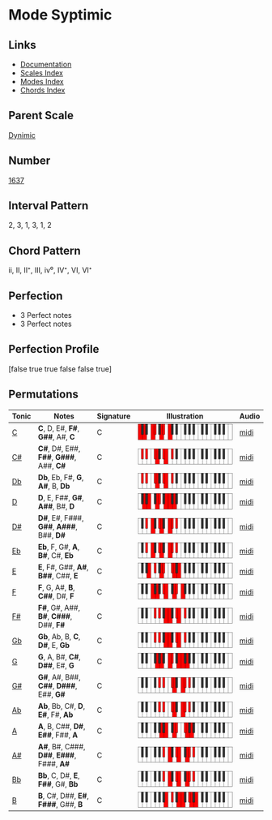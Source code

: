 # Mode Syptimic

## Links

- [Documentation](index.md)
- [Scales Index](Scales.md)
- [Modes Index](Modes.md)
- [Chords Index](Chords.md)

## Parent Scale

[Dynimic](ScaleDynimic.md)

## Number

[1637](https://ianring.com/musictheory/scales/1637)

## Interval Pattern

2, 3, 1, 3, 1, 2

## Chord Pattern

ii, II, II⁺, III, iv⁰, IV⁺, VI, VI⁺

## Perfection

- 3 Perfect notes
- 3 Perfect notes

## Perfection Profile

[false true true false false true]

## Permutations

| Tonic | Notes | Signature | Illustration | Audio |
|-------|-------|-----------|--------------|-------|
| [C](ModeCNaturalSyptimic.md) | **C**, D, E#, **F#**, **G##**, A#, **C** | C | ![CNaturalSyptimic](ModeCNaturalSyptimic.png) | [midi](https://github.com/edipermadi/music/blob/main/docs/ModeCNaturalSyptimic.mid?raw=true) |
| [C#](ModeCSharpSyptimic.md) | **C#**, D#, E##, **F##**, **G###**, A##, **C#** | C | ![CSharpSyptimic](ModeCSharpSyptimic.png) | [midi](https://github.com/edipermadi/music/blob/main/docs/ModeCSharpSyptimic.mid?raw=true) |
| [Db](ModeDFlatSyptimic.md) | **Db**, Eb, F#, **G**, **A#**, B, **Db** | C | ![DFlatSyptimic](ModeDFlatSyptimic.png) | [midi](https://github.com/edipermadi/music/blob/main/docs/ModeDFlatSyptimic.mid?raw=true) |
| [D](ModeDNaturalSyptimic.md) | **D**, E, F##, **G#**, **A##**, B#, **D** | C | ![DNaturalSyptimic](ModeDNaturalSyptimic.png) | [midi](https://github.com/edipermadi/music/blob/main/docs/ModeDNaturalSyptimic.mid?raw=true) |
| [D#](ModeDSharpSyptimic.md) | **D#**, E#, F###, **G##**, **A###**, B##, **D#** | C | ![DSharpSyptimic](ModeDSharpSyptimic.png) | [midi](https://github.com/edipermadi/music/blob/main/docs/ModeDSharpSyptimic.mid?raw=true) |
| [Eb](ModeEFlatSyptimic.md) | **Eb**, F, G#, **A**, **B#**, C#, **Eb** | C | ![EFlatSyptimic](ModeEFlatSyptimic.png) | [midi](https://github.com/edipermadi/music/blob/main/docs/ModeEFlatSyptimic.mid?raw=true) |
| [E](ModeENaturalSyptimic.md) | **E**, F#, G##, **A#**, **B##**, C##, **E** | C | ![ENaturalSyptimic](ModeENaturalSyptimic.png) | [midi](https://github.com/edipermadi/music/blob/main/docs/ModeENaturalSyptimic.mid?raw=true) |
| [F](ModeFNaturalSyptimic.md) | **F**, G, A#, **B**, **C##**, D#, **F** | C | ![FNaturalSyptimic](ModeFNaturalSyptimic.png) | [midi](https://github.com/edipermadi/music/blob/main/docs/ModeFNaturalSyptimic.mid?raw=true) |
| [F#](ModeFSharpSyptimic.md) | **F#**, G#, A##, **B#**, **C###**, D##, **F#** | C | ![FSharpSyptimic](ModeFSharpSyptimic.png) | [midi](https://github.com/edipermadi/music/blob/main/docs/ModeFSharpSyptimic.mid?raw=true) |
| [Gb](ModeGFlatSyptimic.md) | **Gb**, Ab, B, **C**, **D#**, E, **Gb** | C | ![GFlatSyptimic](ModeGFlatSyptimic.png) | [midi](https://github.com/edipermadi/music/blob/main/docs/ModeGFlatSyptimic.mid?raw=true) |
| [G](ModeGNaturalSyptimic.md) | **G**, A, B#, **C#**, **D##**, E#, **G** | C | ![GNaturalSyptimic](ModeGNaturalSyptimic.png) | [midi](https://github.com/edipermadi/music/blob/main/docs/ModeGNaturalSyptimic.mid?raw=true) |
| [G#](ModeGSharpSyptimic.md) | **G#**, A#, B##, **C##**, **D###**, E##, **G#** | C | ![GSharpSyptimic](ModeGSharpSyptimic.png) | [midi](https://github.com/edipermadi/music/blob/main/docs/ModeGSharpSyptimic.mid?raw=true) |
| [Ab](ModeAFlatSyptimic.md) | **Ab**, Bb, C#, **D**, **E#**, F#, **Ab** | C | ![AFlatSyptimic](ModeAFlatSyptimic.png) | [midi](https://github.com/edipermadi/music/blob/main/docs/ModeAFlatSyptimic.mid?raw=true) |
| [A](ModeANaturalSyptimic.md) | **A**, B, C##, **D#**, **E##**, F##, **A** | C | ![ANaturalSyptimic](ModeANaturalSyptimic.png) | [midi](https://github.com/edipermadi/music/blob/main/docs/ModeANaturalSyptimic.mid?raw=true) |
| [A#](ModeASharpSyptimic.md) | **A#**, B#, C###, **D##**, **E###**, F###, **A#** | C | ![ASharpSyptimic](ModeASharpSyptimic.png) | [midi](https://github.com/edipermadi/music/blob/main/docs/ModeASharpSyptimic.mid?raw=true) |
| [Bb](ModeBFlatSyptimic.md) | **Bb**, C, D#, **E**, **F##**, G#, **Bb** | C | ![BFlatSyptimic](ModeBFlatSyptimic.png) | [midi](https://github.com/edipermadi/music/blob/main/docs/ModeBFlatSyptimic.mid?raw=true) |
| [B](ModeBNaturalSyptimic.md) | **B**, C#, D##, **E#**, **F###**, G##, **B** | C | ![BNaturalSyptimic](ModeBNaturalSyptimic.png) | [midi](https://github.com/edipermadi/music/blob/main/docs/ModeBNaturalSyptimic.mid?raw=true) |
